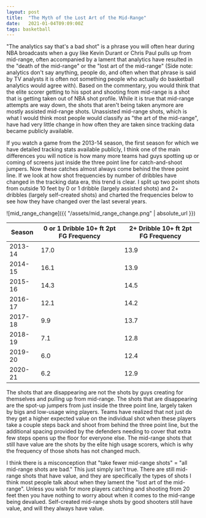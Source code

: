 ```yaml
---
layout: post
title:  "The Myth of the Lost Art of the Mid-Range"
date:   2021-01-04T09:09:00Z
tags: basketball
---
```


"The analytics say that's a bad shot" is a phrase you will often hear during NBA broadcasts when a guy like Kevin Durant or Chris Paul pulls up from mid-range, often accompanied by a lament that analytics have resulted in the "death of the mid-range" or the "lost art of the mid-range" (Side note: analytics don't say anything, people do, and often when that phrase is said by TV analysts it is often not something people who actually do basketball analytics would agree with). Based on the commentary, you would think that the elite scorer getting to his spot and shooting from mid-range is a shot that is getting taken out of NBA shot profile. While it is true that mid-range attempts are way down, the shots that aren't being taken anymore are mostly assisted mid-range shots. Unassisted mid-range shots, which is what I would think most people would classify as "the art of the mid-range", have had very little change in how often they are taken since tracking data became publicly available.

If you watch a game from the 2013-14 season, the first season for which we have detailed tracking stats available publicly, I think one of the main differences you will notice is how many more teams had guys spotting up or coming of screens just inside the three point line for catch-and-shoot jumpers. Now these catches almost always come behind the three point line. If we look at how shot frequencies by number of dribbles have changed in the tracking data era, this trend is clear. I split up two point shots from outside 10 feet by 0 or 1 dribble (largely assisted shots) and 2+ dribbles (largely self-created shots) and charted the frequencies below to see how they have changed over the last several years.


![mid_range_change]({{ "/assets/mid_range_change.png" | absolute_url }})

| Season| 0 or 1 Dribble 10+ ft 2pt FG Frequency | 2+ Dribble 10+ ft 2pt FG Frequency |
|-------|-------|------|
2013-14	| 17.0 | 13.9 |
2014-15	| 16.1 | 13.9 |
2015-16	| 14.3 | 14.5 |
2016-17	| 12.1 | 14.2 |
2017-18 | 9.9 | 13.7 |
2018-19 | 7.1 | 12.8 |
2019-20 | 6.0 | 12.4 |
2020-21 | 6.2 | 12.9 |

The shots that are disappearing are not the shots by guys creating for themselves and pulling up from mid-range. The shots that are disappearing are the spot-up jumpers from just inside the three point line, largely taken by bigs and low-usage wing players. Teams have realized that not just do they get a higher expected value on the individual shot when these players take a couple steps back and shoot from behind the three point line, but the additional spacing provided by the defenders needing to cover that extra few steps opens up the floor for everyone else. The mid-range shots that still have value are the shots by the elite high usage scorers, which is why the frequency of those shots has not changed much.

I think there is a misconception that "take fewer mid-range shots" = "all mid-range shots are bad." This just simply isn't true. There are still mid-range shots that have value, and they are specifically the types of shots I think most people talk about when they lament the "lost art of the mid-range". Unless you wish for more players catching and shooting from 20 feet then you have nothing to worry about when it comes to the mid-range being devalued. Self-created mid-range shots by good shooters still have value, and will they always have value.
